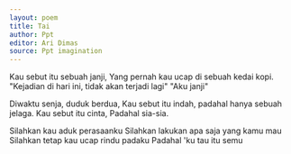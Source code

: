 ```yaml
---
layout: poem
title: Tai
author: Ppt
editor: Ari Dimas
source: Ppt imagination
---
```


Kau sebut itu sebuah janji, 
Yang pernah kau ucap di sebuah kedai kopi. 
"Kejadian di hari ini, tidak akan terjadi lagi"
"Aku janji"

Diwaktu senja, duduk berdua, 
Kau sebut itu indah, padahal hanya sebuah jelaga. 
Kau sebut itu cinta, 
Padahal sia-sia. 

Silahkan kau aduk perasaanku
Silahkan lakukan apa saja yang kamu mau
Silahkan tetap kau ucap rindu padaku
Padahal 'ku tau itu semu
